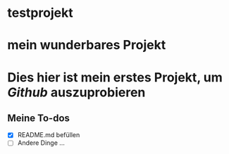 # testprojekt 
# mein wunderbares Projekt
# Dies hier ist mein **erstes Projekt**, um *Github* auszuprobieren

## Meine To-dos
- [x] README.md befüllen
- [ ] Andere Dinge ...
